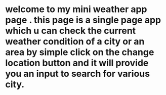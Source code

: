 # welcome to my mini weather app page . this page is a single page app which u can check the current weather condition of a city or an area by simple click on the change location button and it will provide you an input to search for various city.

